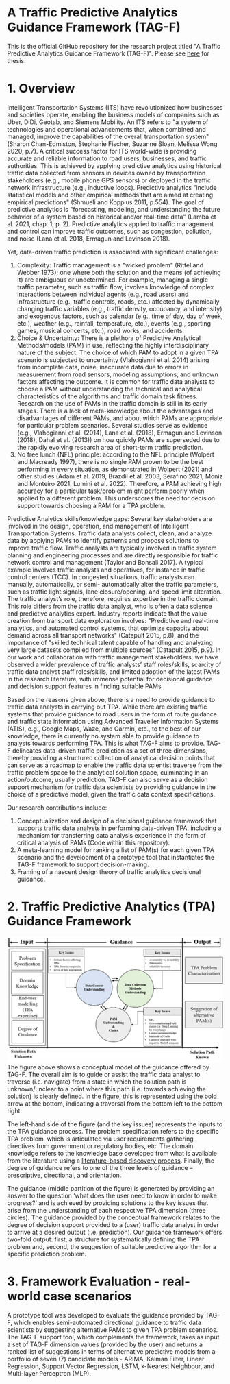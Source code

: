 # A Traffic Predictive Analytics Guidance Framework (TAG-F)
This is the official GitHub repository for the research project titled "A Traffic Predictive Analytics Guidance Framework (TAG-F)". Please see [here](https://www.research.manchester.ac.uk/portal/files/162160655/FULL_TEXT.PDF) for thesis.

# 1. Overview
Intelligent Transportation Systems (ITS) have revolutionized how businesses and societies operate, enabling the business models of companies such as Uber, DiDi, Geotab, and Siemens Mobility. An ITS refers to "a system of technologies and operational advancements that, when combined and managed, improve the capabilities of the overall transportation system" (Sharon Chan-Edmiston, Stephanie Fischer, Suzanne Sloan, Melissa Wong 2020, p.7). A critical success factor for ITS world-wide is providing accurate and reliable information to road users, businesses, and traffic authorities. This is achieved by applying predictive analytics using historical traffic data collected from sensors in devices owned by transportation stakeholders (e.g., mobile phone GPS sensors) or deployed in the traffic network infrastructure (e.g., inductive loops). Predictive analytics "include statistical models and other empirical methods that are aimed at creating empirical predictions" (Shmueli and Koppius 2011, p.554). The goal of predictive analytics is "forecasting, modeling, and understanding the future behavior of a system based on historical and/or real-time data" (Lamba et al. 2021,
chap. 1, p. 2). Predictive analytics applied to traffic management and control can improve traffic outcomes, such as congestion, pollution, and noise (Lana et al. 2018, Ermagun and Levinson 2018).

Yet, data-driven traffic prediction is associated with significant challenges:

1. Complexity: Traffic management is a "wicked problem" (Rittel and Webber 1973); one where both the solution and the means (of achieving it) are ambiguous or undetermined. For example, managing a single traffic parameter, such as traffic flow, involves knowledge of complex interactions between individual agents (e.g., road users) and infrastructure (e.g., traffic controls, roads, etc.) affected by dynamically changing traffic variables (e.g., traffic density, occupancy, and intensity) and exogenous factors, such as calendar (e.g., time of day, day of week, etc.), weather (e.g., rainfall, temperature, etc.), events (e.g., sporting games, musical concerts, etc.), road works, and accidents.
2. Choice & Uncertainty: There is a plethora of Predictive Analytical Methods/models (PAM) in use, reflecting the highly interdisciplinary nature of the subject. The choice of which PAM to adopt in a given TPA scenario is subjected to uncertainty (Vlahogianni et al. 2014) arising from incomplete data, noise, inaccurate data due to errors in measurement from road sensors, modeling assumptions, and unknown factors affecting the outcome. It is common for traffic data analysts to choose a PAM without understanding the technical and analytical characteristics of the algorithms and traffic domain task fitness. Research on the use of PAMs in the traffic domain is still in its early stages. There is a lack of meta-knowledge about the advantages and disadvantages of different PAMs, and about which PAMs are appropriate for particular problem scenarios. Several studies serve as evidence (e.g., Vlahogianni et al. (2014), Lana et al. (2018), Ermagun and Levinson (2018), Dahal et al. (2013)) on how quickly PAMs are superseded due to the rapidly evolving research area of short-term traffic prediction.
3. No free lunch (NFL) principle: according to the NFL principle (Wolpert and Macready 1997), there is no single PAM proven to be the best performing in every situation, as demonstrated in Wolpert (2021) and other studies (Adam et al. 2019, Brazdil et al. 2003, Serafino 2021, Moniz and Monteiro 2021, Lumini et al. 2022). Therefore, a PAM achieving high accuracy for a particular task/problem might perform poorly when applied to a different problem. This underscores the need for decision support towards choosing a PAM for a TPA problem.

Predictive Analytics skills/knowledge gaps: Several key stakeholders are involved in the design, operation, and management of Intelligent Transportation Systems. Traffic data analysts collect, clean, and analyze data by applying PAMs to identify patterns and propose solutions to improve traffic flow. Traffic analysts are typically involved in traffic system planning and engineering processes and are directly responsible for traffic network control and management (Taylor and Bonsall 2017). A typical example involves traffic analysts and operatives, for instance in traffic control centers (TCC). In congested situations, traffic analysts can manually, automatically, or semi-
automatically alter the traffic parameters, such as traffic light signals, lane closure/opening, and speed limit alteration. The traffic analyst’s role, therefore, requires expertise in the traffic domain. This role differs from the traffic data analyst, who is often a data science and predictive analytics expert. Industry reports indicate that the value creation from transport data exploration involves: "Predictive and real-time analytics, and automated control systems, that optimize capacity about
demand across all transport networks" (Catapult 2015, p.8), and the importance of "skilled technical talent capable of handling and analyzing very large datasets compiled from multiple sources" (Catapult 2015, p.9). In our work and collaboration with traffic management stakeholders, we have observed a wider prevalence of traffic analysts’ staff roles/skills, scarcity of traffic data analyst staff roles/skills, and limited adoption of the latest PAMs in the research literature, with immense potential for decisional guidance and decision support features in finding suitable PAMs

Based on the reasons given above, there is a need to provide guidance to traffic data analysts in carrying out TPA. While there are existing traffic systems that provide guidance to road users in the form of route guidance and traffic state information using Advanced Traveller Information Systems (ATIS), e.g., Google Maps, Waze, and Garmin, etc., to the best of our knowledge, there is currently no system able to provide guidance to analysts towards performing TPA. This is what TAG-F aims to provide. TAG-F delineates data-driven traffic prediction as a set of three dimensions, thereby providing a structured collection of analytical decision points that can serve as a roadmap to enable the traffic data scientist traverse from the traffic problem space to the analytical solution space, culminating in an action/outcome, usually prediction. TAG-F can also serve as a decision support mechanism for traffic data scientists by providing guidance in the choice of a predictive model, given the traffic data context specifications. 

Our research contributions include:
1. Conceptualization and design of a decisional guidance framework that supports traffic data analysts in performing data-driven TPA, including a mechanism for transferring data analysis experience in the form of critical analysis of PAMs (Code within this repository).
2. A meta-learning model for ranking a list of PAM(s) for each given TPA scenario and the development of a prototype tool that instantiates the TAG-F framework to support decision-making.
3. Framing of a nascent design theory of traffic analytics decisional guidance.

# 2. Traffic Predictive Analytics (TPA) Guidance Framework
![alt text](https://github.com/tagfeval/tagf/blob/master/Picture1.png)
The figure above shows a conceptual model of the guidance offered by TAG-F. The overall aim is to guide or assist the traffic data analyst to traverse (i.e. navigate) from a state in which the solution path is unknown/unclear to a point where this path (i.e. towards achieving the solution) is clearly defined. In the figure, this is represented using the bold arrow at the bottom, indicating a traversal from the bottom left to the bottom right. 

The left-hand side of the figure (and the key issues) represents the inputs to the TPA guidance process. The problem specification refers to the specific TPA problem, which is articulated via user requirements gathering, directives from government or regulatory bodies, etc. The domain knowledge refers to the knowledge base developed from what is available from the literature using a [literature-based discovery process](https://onlinelibrary.wiley.com/doi/pdf/10.1002/asi.21236?casa_token=9uXAj6Ul3KEAAAAA:4fiG2zEXeNVuY3ed7gSeAUeJca3tOI6hGFRLZAn3HGDeG4L8Jd94-KekD9T_53VEtM2h_bydO8lphA). Finally, the degree of guidance refers to one of the three levels of guidance – prescriptive, directional, and orientation. 

The guidance (middle partition of the figure) is generated by providing an answer to the question ‘what does the user need to know in order to make progress?’ and is achieved by providing solutions to the key issues that arise from the understanding of each respective TPA dimension (three circles). The guidance provided by the conceptual framework relates to the degree of decision support provided to a (user) traffic data analyst in order to arrive at a desired output (i.e. prediction). Our guidance framework offers two-fold output: first, a structure for systematically defining the TPA problem and, second, the suggestion of suitable predictive algorithm for a specific prediction problem.

# 3. Framework Evaluation - real-world case scenarios
A prototype tool was developed to evaluate the guidance provided by TAG-F, which enables semi-automated directional guidance to traffic data scientists by suggesting alternative PAMs to given TPA problem scenarios. The TAG-F support tool, which complements the framework, takes as input a set of TAG-F dimension values (provided by the user) and returns a ranked list of suggestions in terms of alternative predictive models from a portfolio of seven (7) candidate models - ARIMA, Kalman Filter, Linear Regression, Support Vector Regression, LSTM, k-Nearest Neighbour, and Multi-layer Perceptron (MLP).
